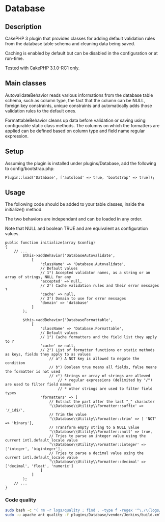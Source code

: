 # Database

## Description

CakePHP 3 plugin that provides classes for adding default validation rules from the database table schema and cleaning data being saved.

Caching is enabled by default but can be disabled in the configuration or at run-time.

Tested with CakePHP 3.1.0-RC1 only.

## Main classes

AutovalidateBehavior reads various informations from the database table schema, such as column type, the fact that the column can be NULL, foreign key constraints, unique constraints and automatically adds those validation rules to the default ones.

FormattableBehavior cleans up data before validation or saving using configurable static class methods. The columns on which the formatters are applied can be defined based on column type and field name regular expression.

## Setup

Assuming the plugin is installed under plugins/Database, add the following to config/bootstrap.php:

    Plugin::load('Database', ['autoload' => true, 'bootstrap' => true]);

## Usage

The following code should be added to your table classes, inside the initialize() method.

The two behaviors are independant and can be loaded in any order.

Note that NULL and boolean TRUE and are equivalent as configuration values.

    public function initialize(array $config)
    {
        // ...
            $this->addBehavior('DatabaseAutovalidate',
                [
                    'className' => 'Database.Autovalidate',
                    // Default values
                    // 1°) Accepted validator names, as a string or an array of strings, NULL for any
                    'accepted' => null,
                    // 2°) Cache validation rules and their error messages ?
                    'cache' => null,
                    // 3°) Domain to use for error messages
                    'domain' => 'database'
                ]
            );

            $this->addBehavior('DatabaseFormattable',
                [
                    'className' => 'Database.Formattable',
                    // Default values
                    // 1°) Cache formatters and the field list they apply to ?
                    'cache' => null,
                    // 2°) List of formatter functions or static methods as keys, fields they apply to as values
                        // a°) A NOT key is allowed to negate the condition
                        // b°) Boolean true means all fields, false means the formatter is not used
                        // c°) Strings or array of strings are allowed
                            // * regular expressions (delimited by "/") are used to filter field names
                            // * other strings are used to filter field types
                    'formatters' => [
                        // Extract the part after the last "_" character
                        '\\Database\\Utility\\Formatter::suffix' => '/_id$/',
                        // Trim the value
                        '\\Database\\Utility\\Formatter::trim' => [ 'NOT' => 'binary'],
                        // Transform empty string to a NULL value
                        '\\Database\\Utility\\Formatter::null' => true,
                        // Tries to parse an integer value using the current intl.default_locale value
                        '\\Database\\Utility\\Formatter::integer' => ['integer', 'biginteger'],
                        // Tries to parse a decimal value using the current intl.default_locale value
                        '\\Database\\Utility\\Formatter::decimal' => ['decimal', 'float', 'numeric']
                    ]
                ]
            );
        // ...
    }

### Code quality
```bash
sudo bash -c "( rm -r logs/quality ; find . -type f -regex '^\./\(logs/.*\.log\|tmp/.*\)$' ! -name 'empty' -exec rm {} \; )"
sudo -u apache ant quality -f plugins/Database/vendor/Jenkins/build.xml
```
